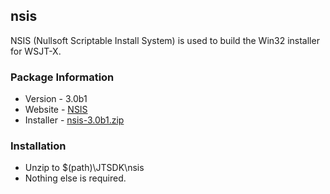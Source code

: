 ## nsis
NSIS (Nullsoft Scriptable Install System) is used to build the Win32 installer for WSJT-X. 

### Package Information
* Version - 3.0b1
* Website - [NSIS](http://nsis.sourceforge.net/Main_Page) 
* Installer - [nsis-3.0b1.zip](http://superb-dca2.dl.sourceforge.net/project/nsis/NSIS%203%20Pre-release/3.0b1/nsis-3.0b1.zip)

### Installation
* Unzip to $(path)\JTSDK\nsis
* Nothing else is required.
